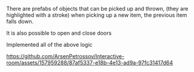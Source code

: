There are prefabs of objects that can be picked up and thrown, (they are highlighted with a stroke) when picking up a new item, the previous item falls down. 

It is also possible to open and close doors

Implemented all of the above logic

https://github.com/ArsenPetrossov/Interactive-room/assets/157959288/87af5337-e18b-4e13-ad9a-97fc31417d64

